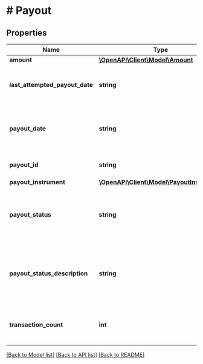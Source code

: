 # # Payout

## Properties

Name | Type | Description | Notes
------------ | ------------- | ------------- | -------------
**amount** | [**\OpenAPI\Client\Model\Amount**](Amount.md) |  | [optional]
**last_attempted_payout_date** | **string** | This timestamp indicates the date/time when eBay last attempted to process a seller payout but it failed. This field is only returned if a seller payout fails, and the payoutStatus value shows RETRYABLE_FAILED or TERMINAL_FAILED. A seller can filter on the lastAttemptedPayoutDate in a getPayouts request. | [optional]
**payout_date** | **string** | This timestamp indicates when the seller payout began processing. The following format is used: YYYY-MM-DDTHH:MM:SS.SSSZ. For example, 2015-08-04T19:09:02.768Z. This field is still returned even if the payout was pending but failed (payoutStatus value shows RETRYABLE_FAILED or TERMINAL_FAILED). | [optional]
**payout_id** | **string** | The unique identifier of the seller payout. This identifier is generated once eBay begins processing the payout to the seller&#39;s bank account. | [optional]
**payout_instrument** | [**\OpenAPI\Client\Model\PayoutInstrument**](PayoutInstrument.md) |  | [optional]
**payout_status** | **string** | This enumeration value indicates the current status of the seller payout. For a successful payout, the value returned will be SUCCEEDED. See the PayoutStatusEnum type for more details on each payout status value. For implementation help, refer to &lt;a href&#x3D;&#39;https://developer.ebay.com/api-docs/sell/finances/types/pay:PayoutStatusEnum&#39;&gt;eBay API documentation&lt;/a&gt; | [optional]
**payout_status_description** | **string** | This field provides more details about the current status of payout. The description returned here will correspond with enumeration value returned in the payoutStatus field. The following shows what description text might appear based on the different payoutStatus values: INITIATED: Preparing to send SUCCEEDED: Funds sent REVERSED: Waiting to retry : Money rejected by seller&#39;s bank RETRYABLE_FAILED: Waiting to retry TERMINAL_FAILED: Payout failed | [optional]
**transaction_count** | **int** | This integer value indicates the number of monetary transactions (all orders, refunds, and credits, etc.) that have occurred with the corresponding payout. Its value should always be at least 1, since there is at least one order per seller payout. | [optional]

[[Back to Model list]](../../README.md#models) [[Back to API list]](../../README.md#endpoints) [[Back to README]](../../README.md)
